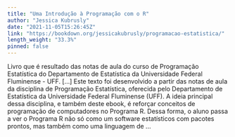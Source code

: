 ```yaml
---
title: "Uma Introdução à Programação com o R"
author: "Jessica Kubrusly"
date: "2021-11-05T15:26:45Z"
link: "https://bookdown.org/jessicakubrusly/programacao-estatistica/"
length_weight: "33.3%"
pinned: false
---
```


Livro que é resultado das notas de aula do curso de Programação Estatística do Departamento de Estatística da Universidade Federal Fluminense - UFF. [...] Este texto foi desenvolvido a partir das notas de aula da disciplina de Programação Estatística, oferecida pelo Departamento de Estatística da Universidade Federal Fluminense (UFF). A ideia principal dessa disciplina, e também deste ebook, é reforçar conceitos de programação de computadores no Programa R. Dessa forma, o aluno passa a ver o Programa R não só como um software estatísticos com pacotes prontos, mas também como uma linguagem de ...
